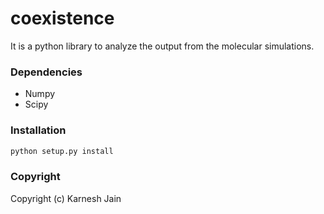 # coexistence

It is a python library to analyze the output from the molecular simulations.

### Dependencies

- Numpy
- Scipy

### Installation

```sh
python setup.py install
```
### Copyright

Copyright (c) Karnesh Jain


